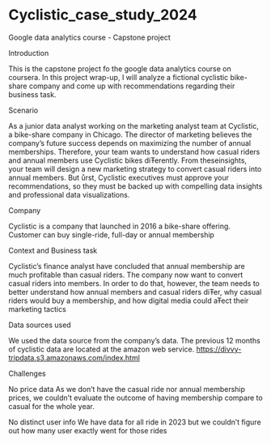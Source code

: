 # Cyclistic_case_study_2024
Google data analytics course - Capstone project

Introduction

This is the capstone project fo the google data analytics course on coursera. In this project wrap-up, I will analyze a fictional cyclistic bike-share company
and come up with recommendations regarding their business task.

Scenario

As a junior data analyst working on the marketing analyst team at Cyclistic, a bike-share company in Chicago. 
The director of marketing believes the company’s future success depends on maximizing the number of annual memberships. Therefore, your team wants to
understand how casual riders and annual members use Cyclistic bikes diŦerently. From theseinsights, your team will design a new marketing strategy 
to convert casual riders into annual members. But ůrst, Cyclistic executives must approve your recommendations, so they must be
backed up with compelling data insights and professional data visualizations.

Company

Cyclistic is a company that launched in 2016 a bike-share offering. Customer can buy single-ride, full-day or annual membership 

Context and Business task

Cyclistic’s finance analyst have concluded that annual membership are much profitable than casual riders. The company now want to convert casual riders into members. 
In order to do that, however, the team needs to better understand how annual members and casual riders diŦer, why casual riders would buy a membership, and how digital media could aŦect their marketing tactics

Data sources used

We used the data source from the company’s data. The previous 12 months of cyclistic data are located at the amazon web service. 
https://divvy-tripdata.s3.amazonaws.com/index.html

Challenges

No price data
As we don’t have the casual ride nor annual membership prices, we couldn’t evaluate the outcome of having membership compare to casual for the whole year.

No distinct user info 
We have data for all ride in 2023 but we couldn’t figure out how many user exactly went for those rides






